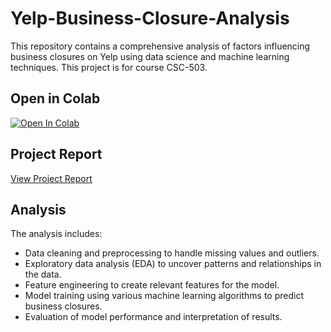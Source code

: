 # Yelp-Business-Closure-Analysis

This repository contains a comprehensive analysis of factors influencing business closures on Yelp using data science and machine learning techniques. This project is for course CSC-503. 

## Open in Colab

[![Open In Colab](https://colab.research.google.com/assets/colab-badge.svg)](https://colab.research.google.com/github/goosekeeper233/Yelp-Business-Closure-Analysis/blob/main/yelp_business_closure_analysis.ipynb)

## Project Report

[View Project Report](yelp_business_closure_analysis.ipynb)

## Analysis

The analysis includes:

- Data cleaning and preprocessing to handle missing values and outliers.
- Exploratory data analysis (EDA) to uncover patterns and relationships in the data.
- Feature engineering to create relevant features for the model.
- Model training using various machine learning algorithms to predict business closures.
- Evaluation of model performance and interpretation of results.
